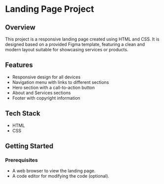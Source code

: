 # Landing Page Project

## Overview

This project is a responsive landing page created using HTML and CSS. It is designed based on a provided Figma template, featuring a clean and modern layout suitable for showcasing services or products.

## Features

- Responsive design for all devices
- Navigation menu with links to different sections
- Hero section with a call-to-action button
- About and Services sections
- Footer with copyright information

## Tech Stack

- HTML
- CSS

## Getting Started

### Prerequisites

- A web browser to view the landing page.
- A code editor for modifying the code (optional).
